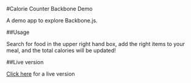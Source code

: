 #Calorie Counter Backbone Demo

A demo app to explore Backbone.js.

##Usage

Search for food in the upper right hand box, add the right items to your meal, and the total calories will be updated!

##Live version

[Click here](http://danodea.github.io/calorie-calculator) for a live version